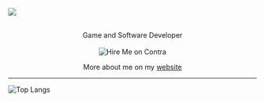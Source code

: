 ![](https://github.com/NewMaxT/gif.gif)

<div align="center">
  <br>Game and Software Developer
  <br>
  <br><img alt="Hire Me on Contra" src="https://contra.com/static/embed/media/hiremeoncontra-light.png" srcset="https://contra.com/static/embed/media/hiremeoncontra-light.png 1x, https://contra.com/static/embed/media/hiremeoncontra-light@2x.png 2x" style="border-width: 0px;">

  More about me on my [website](https://newmax.dev) 
  <hr>
</div>

![Top Langs](https://github-readme-stats.vercel.app/api/top-langs/?username=NewMaxT&theme=dark)

